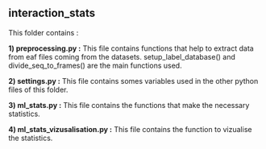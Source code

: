 ## interaction_stats

This folder contains :

**1) preprocessing.py :**
This file contains functions that help to extract data from eaf files coming from the datasets.
setup_label_database() and divide_seq_to_frames() are the main functions used.

**2) settings.py :**
This file contains somes variables used in the other python files of this folder.

**3) ml_stats.py :**
This file contains the functions that make the necessary statistics.

**4) ml_stats_vizusalisation.py :**
This file contains the function to vizualise the statistics.


